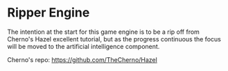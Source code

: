 # Ripper Engine

The intention at the start for this game engine is to be a rip off from Cherno's Hazel excellent tutorial, but as the progress
continuous the focus will be moved to the artificial intelligence component.

Cherno's repo: https://github.com/TheCherno/Hazel